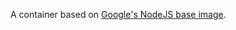 A container based on [Google's NodeJS base image](https://registry.hub.docker.com/u/google/nodejs/).
